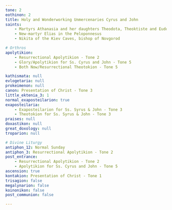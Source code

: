 ```yaml
---
tone: 2
eothinon: 2
title: Holy and Wonderworking Unmercenaries Cyrus and John
saints:
    - Martyrs Athanasia and her daughters Theodota, Theoktiste and Eudoxia of Egypt
    - New-martyr Elias in the Peloponnesus
    - Nikita of the Kiev Caves, bishop of Novgorod

# Orthros
apolytikion:
    - Resurrectional Apolytikion - Tone 2
    - Glory/Apolytikion for Ss. Cyrus and John - Tone 5
    - Both Now/Resurrectional Theotokion - Tone 5

kathismata: null
evlogetaria: null
prokeimenon: null
canon: Presentation of Christ - Tone 3
little_ektenia_3: 1
normal_exaposteilarion: true
exaposteilaria:
    - Exaposteilarion for Ss. Syrus & John - Tone 3
    - Theotokion for Ss. Syrus & John - Tone 3
praises: null
doxastikon: null
great_doxology: null
troparion: null

# Divine Liturgy
antiphon_12: Normal Sunday
antiphon_3: Resurrectional Apolytikion - Tone 2
post_entrance:
    - Resurrectional Apolytikion - Tone 2
    - Apolytikion for Ss. Cyrus and John - Tone 5
ascension: true
kontakion: Presentation of Christ - Tone 1
trisagion: false
megalynarion: false
koinonikon: false
post_communion: false

---
```


